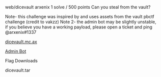 web/dicevault
arxenix
1 solve / 500 points
Can you steal from the vault?

Note- this challenge was inspired by and uses assets from the vault pbctf challenge (credit to vakzz) Note 2- the admin bot may be slightly unstable, if you believe you have a working payload, please open a ticket and ping @arxenix#1337

[dicevault.mc.ax](https://dicevault.mc.ax/)

[Admin Bot](https://admin-bot.mc.ax/dicevault)

Flag
Downloads

dicevault.tar
